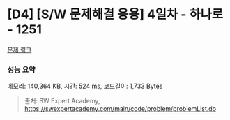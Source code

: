# [D4] [S/W 문제해결 응용] 4일차 - 하나로 - 1251 

[문제 링크](https://swexpertacademy.com/main/code/problem/problemDetail.do?contestProbId=AV15StKqAQkCFAYD) 

### 성능 요약

메모리: 140,364 KB, 시간: 524 ms, 코드길이: 1,733 Bytes



> 출처: SW Expert Academy, https://swexpertacademy.com/main/code/problem/problemList.do
